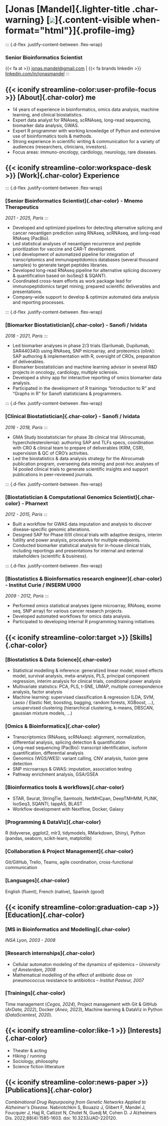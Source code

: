 # [Jonas [Mandel]{.lighter-title .char-warning} [![](./photo_marseille2.jpg)]{.content-visible when-format="html"}]{.profile-img}
::: {.d-flex .justify-content-between .flex-wrap}
### Senior Bioinformatics Scientist
{{< fa at >}} [jonas.mandel@gmail.com](mailto:jonas.mandel@gmail.com) | {{< fa brands linkedin >}} [linkedin.com/in/jonasmandel](https://www.linkedin.com/in/jonasmandel/)
:::


## {{< iconify streamline-color:user-profile-focus >}} [About]{.char-color} me
* 14 years of experience in bioinformatics, omics data analysis, machine learning, and clinical biostatistics.
* Expert data analyst for RNAseq, scRNAseq, long-read sequencing, biomarker data analysis, GWAS.
* Expert R programmer with working knowledge of Python and extensive use of bioinformatics tools & methods.
* Strong experience in scientific writing & communication for a variety of audiences (researchers, clinicians, investors).
* Focus areas: immuno-oncology, cardiology, neurology, rare diseases.


## {{< iconify streamline-color:workspace-desk >}} [Work]{.char-color} Experience

::: {.d-flex .justify-content-between .flex-wrap}
### [Senior Bioinformatics Scientist]{.char-color} - Mnemo Therapeutics
*2021 - 2025, Paris*
:::

* Developed and optimized pipelines for detecting alternative splicing and cancer neoantigen prediction using RNAseq, scRNAseq, and long-read RNAseq (PacBio).
* Led statistical analyses of neoantigen recurrence and peptide prioritization for vaccine and CAR-T development.
* Led development of automatized pipeline for integration of transcriptomics and immunopeptidomics databases (several thousand samples) to generate target peptides libraries.
* Developed long-read RNAseq pipeline for alternative splicing discovery & quantification based on IsoSeq3 & SQANTI.
* Coordinated cross-team efforts as work package lead for immunopeptidomics target mining; prepared scientific deliverables and presentations.
* Company-wide support to develop & optimize automated data analysis and reporting processes.

::: {.d-flex .justify-content-between .flex-wrap}
### [Biomarker Biostatistician]{.char-color} - Sanofi / Ividata
*2018 - 2021, Paris*
:::

* Led biomarker analyses in phase 2/3 trials (Sarilumab, Dupilumab, SAR440340) using RNAseq, SNP microarray, and proteomics (olink): SAP authoring & implementation with R, oversight of CROs, preparation of deliverables.
* Biomarker biostatistician and machine learning advisor in several R&D projects in oncology, cardiology, multiple sclerosis. 
*	Developed a shiny app for interactive reporting of omics biomarker data analysis.
*	Participated in the development of R trainings “Introduction to R” and “Graphs in R” for Sanofi statisticians & programmers.

::: {.d-flex .justify-content-between .flex-wrap}
### [Clinical Biostatistician]{.char-color} - Sanofi / Ividata
*2016 - 2018, Paris*
:::

* GMA Study biostatistician for phase 3b clinical trial (Alirocumab, hypercholesterolemia): authoring SAP and TLFs specs, coordination with CRO & clinical team to prepare of deliverables (KRM, CSR), supervision & QC of CRO’s activities.
* Led the biostatistics & data analysis strategy for the Alirocumab publication program, overseeing data mining and post-hoc analyses of 14 pooled clinical trials to generate scientific insights and support publications in peer-reviewed journals.

::: {.d-flex .justify-content-between .flex-wrap}
### [Biostatistician & Computational Genomics Scientist]{.char-color} - Pharnext
*2012 - 2015, Paris*
:::

* Built a workflow for GWAS data imputation and analysis to discover disease-specific genomic alterations. 
* Designed SAP for Phase II/III clinical trials with adaptive designs, interim futility and power analysis, procedures for multiple endpoints.
* Conducted biomarker statistical analysis for in-house clinical trials, including reportings and presentations for internal and external stakeholders (scientific & business).

::: {.d-flex .justify-content-between .flex-wrap}
### [Biostatistics & Bioinformatics research engineer]{.char-color} - Institut Curie / INSERM U900
*2009 - 2012, Paris*
:::

* Performed omics statistical analyses (gene microarray, RNAseq, exome seq, SNP array) for various cancer research projects.
* Developed automated workflows for omics data analysis.
* Participated to developing internal R programming training initiatives.


## {{< iconify streamline-color:target >}} [Skills]{.char-color}

### [Biostatistics & Data Science]{.char-color}
* Statistical modelling & inference: generalized linear model, mixed effects model, survival analysis, meta-analysis, PLS, principal component regression, interim analysis for clinical trials, conditional power analysis
* Multivariate statistics: PCA, PLS, t-SNE, UMAP, multiple correspondence analysis, factor analysis
* Machine learning: supervised classification & regression (LDA, SVM, Lasso / Elastic Net, boosting, bagging, random forests, XGBoost, …), unsupervised clustering (hierarchical clustering, k-means, DBSCAN, gaussian mixture models, …)

### [Omics & Bioinformatics]{.char-color}
* Transcriptomics (RNAseq, scRNAseq): alignment, normalization, differential analysis, splicing detection & quantification
* Long-read sequencing (PacBio): transcript identification, isoform quantification, differential analysis
* Genomics (WGS/WES): variant calling, CNV analysis, fusion gene detection
* SNP microarrays & GWAS: imputation, association testing
* Pathway enrichment analysis, GSA/GSEA

### [Bioinformatics tools & workflows]{.char-color}
* STAR, Seurat, StringTie, Samtools, NetMHCpan, DeepTMHMM, PLINK, IsoSeq3, SQANTI, tappAS, BLAST
* Workflow development with Nextflow, Docker, Galaxy

### [Programming & DataViz]{.char-color}
R (tidyverse, ggplot2, mlr3, tidymodels, RMarkdown, Shiny), Python (pandas, seaborn, scikit-learn, matplotlib)

### [Collaboration & Project Management]{.char-color}
Git/GitHub, Trello, Teams, agile coordination, cross-functional communication

### [Languages]{.char-color}
English (fluent), French (native), Spanish (good)


## {{< iconify streamline-color:graduation-cap >}} [Education]{.char-color}

### [MS in Bioinformatics and Modelling]{.char-color}
*INSA Lyon, 2003 - 2008*

### [Research internships]{.char-color}
* Cellular automaton modeling of the dynamics of epidemics – *University of Amsterdam, 2008*
* Mathematical modelling of the effect of antibiotic dose on pneumococcus resistance to antibiotics – *Institut Pasteur, 2007*

### [Trainings]{.char-color}
Time management (*Cegos, 2024*), Project management with Git & GitHub (*ArData, 2022*), Docker (*Aneo, 2023*), Machine learning & DataViz in Python (*DataScientest, 2020*).


## {{< iconify streamline-color:like-1 >}} [Interests]{.char-color}
* Theater & acting
* Hiking / running
* Sociology, philosophy
* Science fiction litterature

## {{< iconify streamline-color:news-paper >}} [Publications]{.char-color}
_Combinational Drug Repurposing from Genetic Networks Applied to Alzheimer's Disease._
Nabirotchkin S, Bouaziz J, Glibert F, Mandel J, Foucquier J, Hajj R, Callizot N, Cholet N, Guedj M, Cohen D. J Alzheimers Dis. 2022;88(4):1585-1603. doi: 10.3233/JAD-220120.
